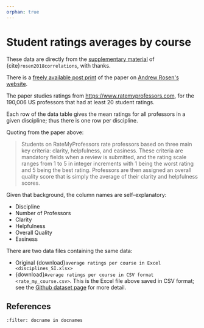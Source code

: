 ```yaml
---
orphan: true
---
```


# Student ratings averages by course

These data are directly from the [supplementary
material](https://www.tandfonline.com/doi/suppl/10.1080/02602938.2016.1276155)
of {cite}`rosen2018correlations`, with thanks.

There is a [freely available post
print](https://asrosen.com/wp-content/uploads/2018/07/postprint_rmp-1.pdf) of
the paper on [Andrew Rosen's website](https://asrosen.com).

The paper studies ratings from <https://www.ratemyprofessors.com>, for the
190,006 US professors that had at least 20 student ratings.

Each row of the data table gives the mean ratings for all professors in a given discipline; thus there is one row per discipline.

Quoting from the paper above:

> Students on RateMyProfessors rate professors based on three main key
> criteria: clarity, helpfulness, and easiness. These criteria are mandatory
> fields when a review is submitted, and the rating scale ranges from 1 to 5 in
> integer increments with 1 being the worst rating and 5 being the best rating.
> Professors are then assigned an overall quality score that is simply the
> average of their clarity and helpfulness scores.

Given that background, the column names are self-explanatory:

- Discipline
- Number of Professors
- Clarity
- Helpfulness
- Overall Quality
- Easiness

There are two data files containing the same data:

- Original {download}`average ratings per course in Excel <disciplines_SI.xlsx>`
- {download}`Average ratings per course in CSV format <rate_my_course.csv>`.
  This is the Excel file above saved in CSV format; see the [Github dataset
  page](https://github.com/matthew-brett/datasets/tree/master/good_and_easy)
  for more detail.

## References

```{bibliography} /course_refs.bib
:filter: docname in docnames
```
